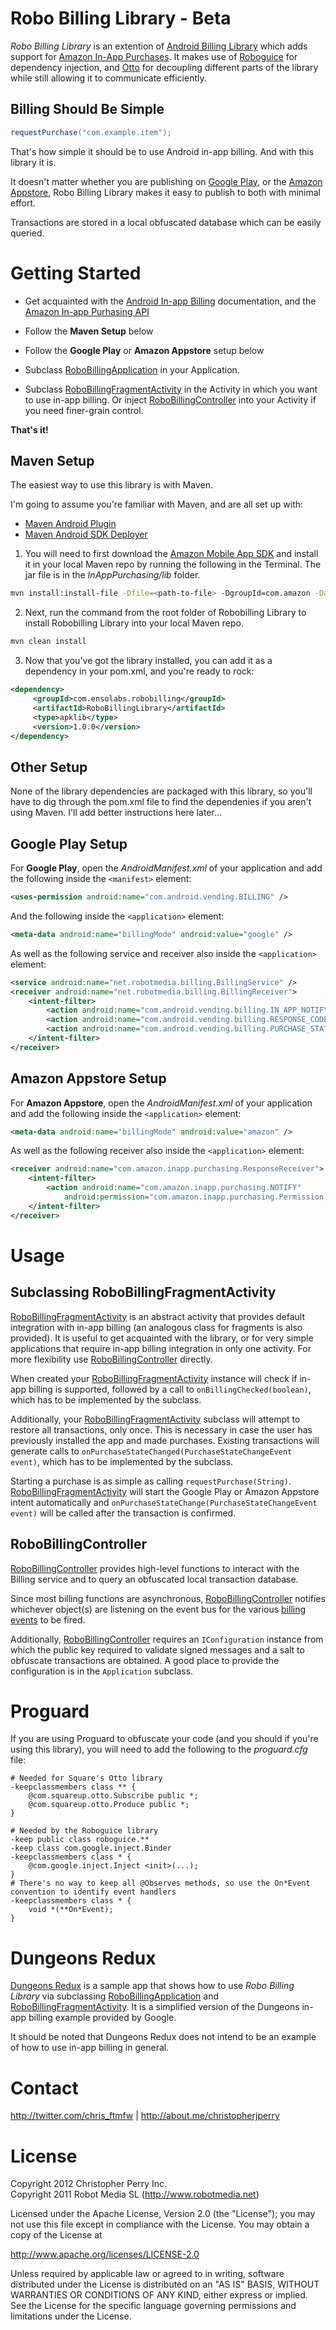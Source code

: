 Robo Billing Library - Beta
============================

*Robo Billing Library* is an extention of [Android Billing Library](https://github.com/robotmedia/AndroidBillingLibrary) which adds support for [Amazon In-App Purchases][3]. It makes use of [Roboguice][7] for dependency injection, and [Otto][8] for decoupling different parts of the library while still allowing it to communicate efficiently.

Billing Should Be Simple
------------------------

```java
requestPurchase("com.example.item");
```

That's how simple it should be to use Android in-app billing. And with this library it is. 

It doesn't matter whether you are publishing on [Google Play][1], or the [Amazon Appstore][2], Robo Billing Library makes it easy to publish to both with minimal effort.



Transactions are stored in a local obfuscated database which can be easily queried.

Getting Started
===============

* Get acquainted with the [Android In-app Billing][4] documentation, and the [Amazon In-app Purhasing API][3]

* Follow the **Maven Setup** below

* Follow the **Google Play** or **Amazon Appstore** setup below

* Subclass [RoboBillingApplication][5] in your Application. 

* Subclass [RoboBillingFragmentActivity][6] in the Activity in which you want to use in-app billing. Or inject [RoboBillingController][9] into your Activity if you need finer-grain control.

**That's it!**

Maven Setup
-----------

The easiest way to use this library is with Maven. 

I'm going to assume you're familiar with Maven, and are all set up with:

* [Maven Android Plugin][12]
* [Maven Android SDK Deployer][13]

1. You will need to first download the [Amazon Mobile App SDK][14] and install it in your local Maven repo by running the following in the Terminal. The jar file is in the _InAppPurchasing/lib_ folder.

  ```bash
  mvn install:install-file -Dfile=<path-to-file> -DgroupId=com.amazon -DartifactId=in-app-purchasing -Dversion=1.0.3 -Dpackaging=jar
  ```

2. Next, run the command from the root folder of Robobilling Library to install Robobilling Library into your local Maven repo.

  ```bash
  mvn clean install
  ```
  
3. Now that you've got the library installed, you can add it as a dependency in your pom.xml, and you're ready to rock:

  ```xml
  <dependency>
       <groupId>com.ensolabs.robobilling</groupId>
       <artifactId>RoboBillingLibrary</artifactId>
       <type>apklib</type>
       <version>1.0.0</version>
  </dependency>
  ```


Other Setup
------------
None of the library dependencies are packaged with this library, so you'll have to dig through the pom.xml file to find the dependenies if you aren't using Maven.
I'll add better instructions here later...

Google Play Setup
-----------------

For **Google Play**, open the *AndroidManifest.xml* of your application and add the following inside the `<manifest>` element:

```xml
<uses-permission android:name="com.android.vending.BILLING" />
```

And the following inside the `<application>` element:

```xml
<meta-data android:name="billingMode" android:value="google" />
```

As well as the following service and receiver also inside the `<application>` element:

```xml
<service android:name="net.robotmedia.billing.BillingService" />
<receiver android:name="net.robotmedia.billing.BillingReceiver">
    <intent-filter>
        <action android:name="com.android.vending.billing.IN_APP_NOTIFY" />
        <action android:name="com.android.vending.billing.RESPONSE_CODE" />
        <action android:name="com.android.vending.billing.PURCHASE_STATE_CHANGED" />
    </intent-filter>
</receiver>
```

Amazon Appstore Setup
---------------------
For **Amazon Appstore**, open the *AndroidManifest.xml* of your application and add the following inside the `<application>` element:

```xml
<meta-data android:name="billingMode" android:value="amazon" />
```

As well as the following receiver also inside the `<application>` element:
   
```xml
<receiver android:name="com.amazon.inapp.purchasing.ResponseReceiver">
    <intent-filter>
        <action android:name="com.amazon.inapp.purchasing.NOTIFY"
            android:permission="com.amazon.inapp.purchasing.Permission.NOTIFY"/>
    </intent-filter>
</receiver>
```


Usage
=====

Subclassing RoboBillingFragmentActivity
---------------------------------------

[RoboBillingFragmentActivity][6] is an abstract activity that provides default integration with in-app billing (an analogous class for fragments is also provided). It is useful to get acquainted with the library, or for very simple applications that require in-app billing integration in only one activity. For more flexibility use [RoboBillingController][9] directly.

When created your [RoboBillingFragmentActivity][6] instance will check if in-app billing is supported, followed by a call to `onBillingChecked(boolean)`, which has to be implemented by the subclass.

Additionally, your [RoboBillingFragmentActivity][6] subclass will attempt to restore all transactions, only once. This is necessary in case the user has previously installed the app and made purchases. Existing transactions will generate calls to `onPurchaseStateChanged(PurchaseStateChangeEvent event)`, which has to be implemented by the subclass.

Starting a purchase is as simple as calling `requestPurchase(String)`. [RoboBillingFragmentActivity][6] will start the Google Play or Amazon Appstore intent automatically and `onPurchaseStateChange(PurchaseStateChangeEvent event)` will be called after the transaction is confirmed.

RoboBillingController
---------------------

[RoboBillingController][9] provides high-level functions to interact with the Billing service and to query an obfuscated local transaction database.

Since most billing functions are asynchronous, [RoboBillingController][9] notifies whichever object(s) are listening on the event bus for the various [billing events][10] to be fired. 

Additionally, [RoboBillingController][9] requires an `IConfiguration` instance from which the public key required to validate signed messages and a salt to obfuscate transactions are obtained. A good place to provide the configuration is in the `Application` subclass.

Proguard
========

If you are using Proguard to obfuscate your code (and you should if you're using this library), you will need to add the following to the *proguard.cfg* file:

    # Needed for Square's Otto library
    -keepclassmembers class ** {
        @com.squareup.otto.Subscribe public *;
        @com.squareup.otto.Produce public *;
    }
    
    # Needed by the Roboguice library
    -keep public class roboguice.**
    -keep class com.google.inject.Binder
    -keepclassmembers class * {
        @com.google.inject.Inject <init>(...);
    }
    # There's no way to keep all @Observes methods, so use the On*Event convention to identify event handlers
    -keepclassmembers class * {
        void *(**On*Event);
    }


Dungeons Redux
==============

[Dungeons Redux][11] is a sample app that shows how to use *Robo Billing Library* via subclassing [RoboBillingApplication][5] and [RoboBillingFragmentActivity][6]. It is a simplified version of the Dungeons in-app billing example provided by Google.

It should be noted that Dungeons Redux does not intend to be an example of how to use in-app billing in general.

Contact
=======

http://twitter.com/chris_ftmfw | http://about.me/christopherjperry

License
=======

Copyright 2012 Christopher Perry Inc.<br/>
Copyright 2011 Robot Media SL (http://www.robotmedia.net)

Licensed under the Apache License, Version 2.0 (the "License");
you may not use this file except in compliance with the License.
You may obtain a copy of the License at

http://www.apache.org/licenses/LICENSE-2.0

Unless required by applicable law or agreed to in writing, software
distributed under the License is distributed on an "AS IS" BASIS,
WITHOUT WARRANTIES OR CONDITIONS OF ANY KIND, either express or implied.
See the License for the specific language governing permissions and
limitations under the License.

[1]: https://play.google.com/store
[2]: http://www.amazon.com/mobile-apps/b?ie=UTF8&node=2350149011
[3]: https://developer.amazon.com/sdk/in-app-purchasing.html
[4]: http://developer.android.com/guide/google/play/billing/index.html
[5]: src/com/cperryinc/robobilling/RoboBillingApplication.java
[6]: src/com/cperryinc/robobilling/helper/RoboBillingFragmentActivity.java
[7]: http://code.google.com/p/roboguice/
[8]: https://github.com/square/otto
[9]: src/com/cperryinc/robobilling/RoboBillingController.java
[10]: src/com/cperryinc/robobilling/event
[11]: DungeonsRedux
[12]: http://code.google.com/p/maven-android-plugin/
[13]: https://github.com/mosabua/maven-android-sdk-deployer
[14]: https://developer.amazon.com/sdk/thank-you.html

